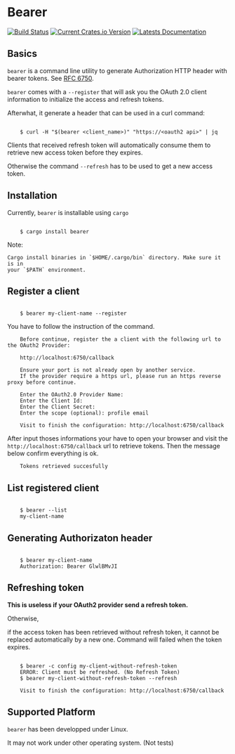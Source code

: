 # Bearer

[![Build Status](https://travis-ci.org/mardiros/bearer.svg?branch=master)](https://travis-ci.org/mardiros/bearer)
[![Current Crates.io Version](https://img.shields.io/crates/v/bearer.svg)](https://crates.io/crates/bearer)
[![Latests Documentation](https://docs.rs/bearer/badge.svg)](https://docs.rs/crate/bearer)

## Basics

`bearer` is a command line utility to generate Authorization HTTP header
with bearer tokens. See [RFC 6750](https://tools.ietf.org/html/rfc6750).

`bearer` comes with a `--register` that will ask you the OAuth 2.0
client information to initialize the access and refresh tokens.

Afterwhat, it generate a header that can be used in a curl command:

```

    $ curl -H "$(bearer <client_name>)" "https://<oauth2 api>" | jq

```

Clients that received refresh token will automatically consume them to retrieve
new access token before they expires.

Otherwise the command `--refresh` has to be used to get a new access token.

## Installation

Currently, `bearer` is installable using `cargo`

```

    $ cargo install bearer

```

Note:

    Cargo install binaries in `$HOME/.cargo/bin` directory. Make sure it is in
    your `$PATH` environment.


## Register a client

```

    $ bearer my-client-name --register

```

You have to follow the instruction of the command.

```
    Before continue, register the a client with the following url to the OAuth2 Provider:

    http://localhost:6750/callback

    Ensure your port is not already open by another service.
    If the provider require a https url, please run an https reverse proxy before continue.

    Enter the OAuth2.0 Provider Name:
    Enter the Client Id: 
    Enter the Client Secret: 
    Enter the scope (optional): profile email

    Visit to finish the configuration: http://localhost:6750/callback

```

After input thoses informations your have to open your browser and visit
the `http://localhost:6750/callback` url to retrieve tokens. Then
the message below confirm everything is ok.

```
    Tokens retrieved succesfully
```

## List registered client

```

    $ bearer --list
    my-client-name

```

## Generating Authorizaton header


```

    $ bearer my-client-name
    Authorization: Bearer GlwlBMvJI

```

## Refreshing token

**This is useless if your OAuth2 provider send a refresh token.**

Otherwise,

if the access token has been retrieved without refresh token,
it cannot be replaced automatically by a new one. Command will
failed when the token expires.


```

    $ bearer -c config my-client-without-refresh-token
    ERROR: Client must be refreshed. (No Refresh Token)
    $ bearer my-client-without-refresh-token --refresh

    Visit to finish the configuration: http://localhost:6750/callback

```

## Supported Platform

`bearer` has been developped under Linux.

It may not work under other operating system. (Not tests)
